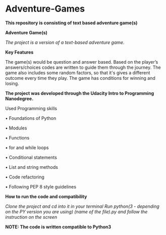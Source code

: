 # Adventure-Games
**This repository is consisting of text based adventure game(s)**

**Adventure Game(s)**

*The project is a version of a text-based adventure game.*

**Key Features**

The game(s) would be question and answer based. Based on the player’s answers/choices codes are written to guide them through the journey. The game also includes some random factors, so that it's gives a different outcome every time they play. 
The game has conditions for winning and losing. 

**The project was developed through the Udacity Intro to Programming Nanodegree.**

Used Programming skills

  •	Foundations of Python
  
  •	Modules
  
  •	Functions
  
  •	for and while loops
  
  •	Conditional statements
  
  •	List and string methods
  
  •	Code refactoring
  
  •	Following PEP 8 style guidelines

**How to run the code and compatibility**

*Clone the project and cd into it in your terminal
Run python(3 - depending on the PY version you are using) (name of the file).py and follow the instruction on the screen*

**NOTE: The code is written compatible to Python3**
